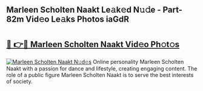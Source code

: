 ## Marleen Scholten Naakt Le𝚊k𝚎d N𝚞𝚍e - Part-82m Vid𝚎o Le𝚊ks Photos iaGdR

# <h2><a href="http://fb0xm4.evod.top/?m=Marleen+Scholten+Naakt">🔗 👉🔴 Marleen Scholten Naakt Vid𝚎o Ph𝚘t𝚘s</a></h2>

[![Marleen Scholten Naakt N𝚞d𝚎s](https://i.imgur.com/8V9OHl7.gif)](http://fb0xm4.evod.top/?m=Marleen+Scholten+Naakt)
Online personality Marleen Scholten Naakt with a passion for dance and lifestyle, creating engaging content. The role of a public figure Marleen Scholten Naakt is to serve the best interests of society. 

